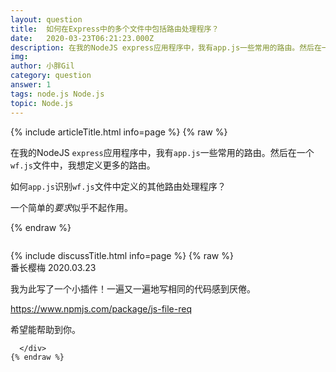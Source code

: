 ```yaml
---
layout: question
title:  如何在Express中的多个文件中包括路由处理程序？
date:   2020-03-23T06:21:23.000Z
description: 在我的NodeJS express应用程序中，我有app.js一些常用的路由。然后在一个wf.js文件中，我想定义更多的路由。如何app.js识别wf...
img: 
author: 小胖Gil
category: question
answer: 1
tags: node.js Node.js
topic: Node.js
---
```

<div class="article-root">
  <div class="article">
    {% include articleTitle.html info=page %}
    {% raw %}
    <div class="article-content"><p><font style="vertical-align: inherit;"><font style="vertical-align: inherit;">在我的NodeJS </font></font><code>express</code><font style="vertical-align: inherit;"><font style="vertical-align: inherit;">应用程序中，我有</font></font><code>app.js</code><font style="vertical-align: inherit;"><font style="vertical-align: inherit;">一些常用的路由。</font><font style="vertical-align: inherit;">然后在一个</font></font><code>wf.js</code><font style="vertical-align: inherit;"><font style="vertical-align: inherit;">文件中，我想定义更多的路由。</font></font></p>

<p><font style="vertical-align: inherit;"><font style="vertical-align: inherit;">如何</font></font><code>app.js</code><font style="vertical-align: inherit;"><font style="vertical-align: inherit;">识别</font></font><code>wf.js</code><font style="vertical-align: inherit;"><font style="vertical-align: inherit;">文件中</font><font style="vertical-align: inherit;">定义的其他路由处理程序</font><font style="vertical-align: inherit;">？</font></font></p>

<p><font style="vertical-align: inherit;"><font style="vertical-align: inherit;">一个简单的</font></font><em><font style="vertical-align: inherit;"><font style="vertical-align: inherit;">要求</font></font></em><font style="vertical-align: inherit;"><font style="vertical-align: inherit;">似乎不起作用。</font></font></p></div>
    {% endraw %}
  </div>
  <p style="height: 0;width:0;overflow: hidden;"> 第2820篇《如何在Express中的多个文件中包括路由处理程序？》来自Winter(https://github.com/aiyld/aiyld.github.io)的站点</p>
  <div class="discuss-wrapper">
    {% include discussTitle.html info=page %}
    {% raw %}
    <div class="discuss-item">
        <div class="discuss-parent">
          <div class="discuss-meta">
            <span class="discuss-user">番长樱梅</span>
            <span class="discuss-time">2020.03.23</span>
          </div>
          <div class="discuss-comment"><p><font style="vertical-align: inherit;"><font style="vertical-align: inherit;">我为此写了一个小插件！</font><font style="vertical-align: inherit;">一遍又一遍地写相同的代码感到厌倦。</font></font></p>

<p><a href="https://www.npmjs.com/package/js-file-req" rel="nofollow noreferrer"><font style="vertical-align: inherit;"><font style="vertical-align: inherit;">https://www.npmjs.com/package/js-file-req</font></font></a></p>

<p><font style="vertical-align: inherit;"><font style="vertical-align: inherit;">希望能帮助到你。</font></font></p></div>
        </div>
        
      </div>
    {% endraw %}
  </div>
<div>
